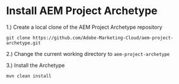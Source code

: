# Install AEM Project Archetype

1.) Create a local clone of the AEM Project Archetype repository

```shell
git clone https://github.com/Adobe-Marketing-Cloud/aem-project-archetype.git
```

2.) Change the current working directory to ```aem-project-archetype```

3.) Install the Archetype

```shell
mvn clean install
```
